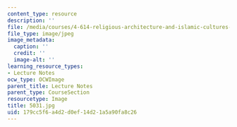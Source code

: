 ```yaml
---
content_type: resource
description: ''
file: /media/courses/4-614-religious-architecture-and-islamic-cultures-fall-2002/179cc5f6a4d2d0ef14d21a5a90fa8c26_5031.jpg
file_type: image/jpeg
image_metadata:
  caption: ''
  credit: ''
  image-alt: ''
learning_resource_types:
- Lecture Notes
ocw_type: OCWImage
parent_title: Lecture Notes
parent_type: CourseSection
resourcetype: Image
title: 5031.jpg
uid: 179cc5f6-a4d2-d0ef-14d2-1a5a90fa8c26
---
```

